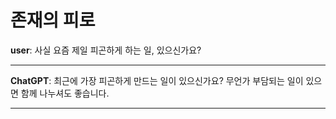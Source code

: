 # 존재의 피로

**user**:
사실 요즘 제일 피곤하게 하는 일, 있으신가요?

---

**ChatGPT**:
최근에 가장 피곤하게 만드는 일이 있으신가요? 무언가 부담되는 일이 있으면 함께 나누셔도 좋습니다.

---


